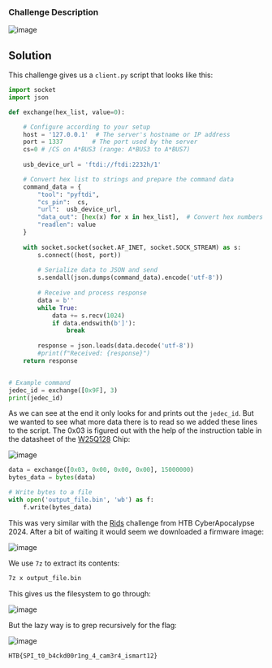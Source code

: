### Challenge Description

![image](https://github.com/LazyTitan33/CTF-Writeups/assets/80063008/4593feff-91b3-4c43-9df1-ce90d8ba7bfd)

## Solution

This challenge gives us a `client.py` script that looks like this:

```python
import socket
import json

def exchange(hex_list, value=0):

    # Configure according to your setup
    host = '127.0.0.1'  # The server's hostname or IP address
    port = 1337        # The port used by the server
    cs=0 # /CS on A*BUS3 (range: A*BUS3 to A*BUS7)
    
    usb_device_url = 'ftdi://ftdi:2232h/1'

    # Convert hex list to strings and prepare the command data
    command_data = {
        "tool": "pyftdi",
        "cs_pin":  cs,
        "url":  usb_device_url,
        "data_out": [hex(x) for x in hex_list],  # Convert hex numbers to hex strings
        "readlen": value
    }
    
    with socket.socket(socket.AF_INET, socket.SOCK_STREAM) as s:
        s.connect((host, port))
        
        # Serialize data to JSON and send
        s.sendall(json.dumps(command_data).encode('utf-8'))
        
        # Receive and process response
        data = b''
        while True:
            data += s.recv(1024)
            if data.endswith(b']'):
                break
                
        response = json.loads(data.decode('utf-8'))
        #print(f"Received: {response}")
    return response


# Example command
jedec_id = exchange([0x9F], 3)
print(jedec_id)
```

As we can see at the end it only looks for and prints out the `jedec_id`. But we wanted to see what more data there is to read so we added these lines to the script. The 0x03 is figured out with the help of the instruction table in the datasheet of the [W25Q128](https://www.pjrc.com/teensy/W25Q128FV.pdf) Chip:  

![image](https://github.com/LazyTitan33/CTF-Writeups/assets/80063008/ca3433c9-eac3-4bbe-b767-db3c39c221f3)

```python
data = exchange([0x03, 0x00, 0x00, 0x00], 15000000)
bytes_data = bytes(data)

# Write bytes to a file
with open('output_file.bin', 'wb') as f:
    f.write(bytes_data)
```
This was very similar with the [Rids](https://github.com/LazyTitan33/CTF-Writeups/blob/main/HTB%20-%20CyberApocalypse_2024/Hardware/Rids.md) challenge from HTB CyberApocalypse 2024. After a bit of waiting it would seem we downloaded a firmware image:  

![image](https://github.com/LazyTitan33/CTF-Writeups/assets/80063008/b1615448-a4b0-4a35-bf40-89ee245059a7)

We use `7z` to extract its contents:  

```bash
7z x output_file.bin
```
This gives us the filesystem to go through:  

![image](https://github.com/LazyTitan33/CTF-Writeups/assets/80063008/b9d3ca35-7dfa-4e72-81a2-a6deec0b6bc7)

But the lazy way is to grep recursively for the flag:  

![image](https://github.com/LazyTitan33/CTF-Writeups/assets/80063008/775638cc-6756-4bcd-8f9c-c005d551c9c3)

`HTB{SPI_t0_b4ckd00r1ng_4_cam3r4_ismart12}`

